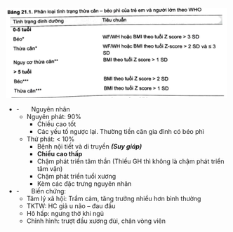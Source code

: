 ![BÉO PHÌ-1690783476811.jpeg](../../../../../200%20Files/image/image/B%C3%89O%20PH%C3%8C-1690783476811.jpeg)

- -       Nguyên nhân
	- Nguyên phát: 90%
		- Chiều cao tốt
		- Các yếu tố ngược lại. Thường tiền căn gia đình có béo phì
	- Thứ phát: < 10%
		- Bệnh nội tiết và di truyền **_(Suy giáp)_**
		- **Chiều cao thấp**
		- Chậm phát triển tâm thần (Thiếu GH thì không là chậm phát triển tâm vận)
		- Chậm phát triển tuổi xương
		- Kèm các đặc trưng nguyên nhân
- -       Biến chứng:
	- Tâm lý xã hội: Trầm cảm, tăng trưởng nhiều hơn bình thường
	- TKTW: HC giả u não – đau đầu
	- Hô hấp: ngưng thở khi ngủ
	- Chỉnh hình: trượt đầu xương đùi, chân vòng viên